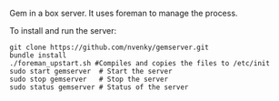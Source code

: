 Gem in a box server. It uses foreman to manage the process.


To install and run the server:

    git clone https://github.com/nvenky/gemserver.git
    bundle install
    ./foreman_upstart.sh #Compiles and copies the files to /etc/init
    sudo start gemserver  # Start the server
    sudo stop gemserver   # Stop the server
    sudo status gemserver # Status of the server


